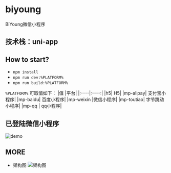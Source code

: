 # biyoung

BiYoung微信小程序

## 技术栈：uni-app

## How to start?
+ `npm install`
+ `npm run dev:%PLATFORM%`
+ `npm run build:%PLATFORM%`

`%PLATFORM%` 可取值如下：
|值	|平台|
|:----|:----:|
|h5|	H5|
|mp-alipay|	支付宝小程序|
|mp-baidu|	百度小程序|
|mp-weixin	|微信小程序|
|mp-toutiao|	字节跳动小程序|
|mp-qq | qq小程序|

## 已登陆微信小程序

![demo](http://biyoung.xichi.xyz/readme/demo.gif)

## MORE

+ 架构图
![架构图](http://biyoung.xichi.xyz/readme/Byoung%20%E5%B0%8F%E7%A8%8B%E5%BA%8F%E4%BF%A1%E6%81%AF%E6%9E%B6%E6%9E%84%E5%9B%BE.png)
